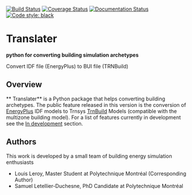 [![Build Status](https://travis-ci.com/louisleroy5/translater.svg?branch=develop)](https://travis-ci.com/louisleroy5/translater)
[![Coverage Status](https://coveralls.io/repos/github/louisleroy5/translater/badge.svg)](https://coveralls.io/github/louisleroy5/translater)
[![Documentation Status](https://readthedocs.org/projects/translater/badge/?version=latest)](https://translater.readthedocs.io/en/latest/?badge=latest)
[![Code style: black](https://img.shields.io/badge/code%20style-black-000000.svg)](https://github.com/psf/black)

# Translater

**python for converting building simulation archetypes**

Convert IDF file (EnergyPlus) to BUI file (TRNBuild)

## Overview

** Translater** is a Python package that helps converting building archetypes. The public feature released in this
version is the  conversion of [EnergyPlus](https://energyplus.net) IDF models to Trnsys [TrnBuild](http://www.trnsys.com/features/suite-of-tools.php.html) Models (compatible with the multizone building model). For a list of features
currently in development see the [In development](#in-development) section.

## Authors

This work is developed by a small team of building energy simulation enthusiasts

- Louis Leroy, Master Student at Polytechnique Montréal (Corresponding Author)
- Samuel Letellier-Duchesne, PhD Candidate at Polytechnique Montréal


